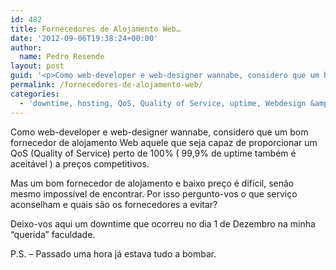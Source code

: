 ```yaml
---
id: 482
title: Fornecedores de Alojamento Web…
date: '2012-09-06T19:38:24+00:00'
author: 
  name: Pedro Resende
layout: post
guid: '<p>Como web-developer e web-designer wannabe, considero que um bom fornecedor de alojamento Web aquele que seja capaz de proporcionar um QoS (Quality of Service) perto de 100% ( 99,9% de uptime também é aceitável ) a preços competitivos.</p><p>Mas um bom '
permalink: /fornecedores-de-alojamento-web/
categories:
  - 'downtime, hosting, QoS, Quality of Service, uptime, Webdesign &amp; Web-development'
---
```

Como web-developer e web-designer wannabe, considero que um bom fornecedor de alojamento Web aquele que seja capaz de proporcionar um QoS (Quality of Service) perto de 100% ( 99,9% de uptime também é aceitável ) a preços competitivos.

Mas um bom fornecedor de alojamento e baixo preço é difícil, senão mesmo impossível de encontrar. Por isso pergunto-vos o que serviço aconselham e quais são os fornecedores a evitar?

Deixo-vos aqui um downtime que ocorreu no dia 1 de Dezembro na minha “querida” faculdade.

P.S. – Passado uma hora já estava tudo a bombar.